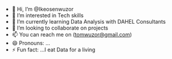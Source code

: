 - 👋 Hi, I’m @Ikeosenwuzor
- 👀 I’m interested in Tech skills 
- 🌱 I’m currently learning Data Analysis with DAHEL Consultants 
- 💞️ I’m looking to collaborate on projects 
- 📫 You can reach me on (tomwuzor@gmail.com)
- 😄 Pronouns: ...
- ⚡ Fun fact: ...I eat Data for a living

<!---
Ikeosenwuzor/Ikeosenwuzor is a ✨ special ✨ repository because its `README.md` (this file) appears on your GitHub profile.
You can click the Preview link to take a look at your changes.
--->
